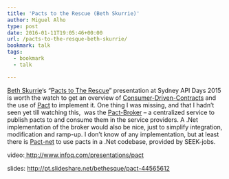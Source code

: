 ```yaml
---
title: 'Pacts to the Rescue (Beth Skurrie)'
author: Miguel Alho
type: post
date: 2016-01-11T19:05:46+00:00
url: /pacts-to-the-resque-beth-skurrie/
bookmark: talk
tags:
  - bookmark
  - talk

---
```

<a href="https://github.com/bethesque" target="_blank">Beth Skurrie</a>&#8216;s &#8220;<a href="http://www.infoq.com/presentations/pact" target="_blank">Pacts to The Rescue</a>&#8221; presentation at Sydney API Days 2015 is worth the watch to get an overview of <a href="http://martinfowler.com/articles/consumerDrivenContracts.html" target="_blank">Consumer-Driven-Contracts</a> and the use of <a href="https://github.com/realestate-com-au/pact" target="_blank">Pact</a> to implement it. One thing I was missing, and that I hadn&#8217;t seen yet till watching this,  was the [Pact-Broker][1] &#8211; a centralized service to publish pacts to and consume them in the service providers. A .Net implementation of the broker would also be nice, just to simplify integration, modification and ramp-up. I don&#8217;t know of any implementation, but at least there is <a href="https://github.com/SEEK-Jobs/pact-net" target="_blank">Pact-net</a> to use pacts in a .Net codebase, provided by SEEK-jobs.

video:<a href="http://www.infoq.com/presentations/pact" target="_blank"> http://www.infoq.com/presentations/pact</a>

slides: <a href="http://pt.slideshare.net/bethesque/pact-44565612" target="_blank">http://pt.slideshare.net/bethesque/pact-44565612</a>

 [1]: https://github.com/bethesque/pact_broker